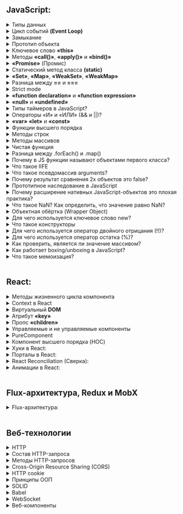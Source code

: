 ## JavaScript:

<details>
<summary>Типы данных</summary>
<br/>
<ul>
<details>
<summary>Примитивные</summary>
<ul>
<li><b>«string»</b>: строки текста, например, "Hello, world!".</li>
<li><b>«number»</b>: числовые значения, как целые, так и дробные, например, 42 или 3.14.</li>
<li><b>«boolean»</b>: логические значения true или false.</li>
<li><b>«null»</b>: специальное значение, которое представляет отсутствие какого-либо значения.</li>
<li><b>«undefined»</b>: значение переменной, которая была объявлена, но не была инициализирована.</li>
<li><b>«symbol»</b>: уникальный и неизменяемый идентификатор, используется для создания уникальных ключей объектов.</li>
<li><b>«bigint»</b>: тип данных для представления целых чисел произвольной длины, например, 9007199254740991n.</li>
</ul>
</details>
<details>
<summary>Объектные</summary>
<ul>
<li><b>«object»</b>: коллекция свойств и методов, которая может включать объекты, массивы, функции и другие структуры данных.</li>
</ul>
</details>
</ul>
<br/>
</details>
<details>
<summary>Цикл событий <b>(Event Loop)</b></summary>
<ul><b>Event Loop</b> управляет выполнением кода, обработкой событий и выполнением асинхронных операций в JavaScript. Он следит за тем, чтобы задачи в очереди были выполнены после завершения текущего стека вызовов. Если в очереди есть задачи (например, асинхронные функции или обработчики событий), Event Loop добавляет их в стек вызовов для выполнения.</ul>
</details>
<details>
<summary>Замыкание</summary>
<ul>Замыкание — это функция, которая запоминает переменные из своего окружения. Она продолжает использовать эти переменные даже после завершения выполнения функции, в которой была создана.</ul>
</details>
<details>
<summary>Прототип объекта</summary>
<ul>В JavaScript объекты могут наследовать свойства и методы от других объектов через прототипы. Если объект не имеет искомого свойства или метода, JavaScript будет искать его в прототипе этого объекта. Это механизм, позволяющий использовать наследование и переиспользование кода.</ul>
</details>
<details>
<summary>Ключевое слово <b>«this»</b></summary>
<ul><b>«this»</b> ссылается на текущий контекст выполнения функции. Контекст может меняться в зависимости от того, как была вызвана функция. Например, в методе объекта this будет ссылаться на объект, а в функции, вызванной в глобальной области, this будет ссылаться на глобальный объект (в браузере — на window).</ul>
</details>
<details>
<summary>Методы <b>«call()»</b>, <b>«apply()»</b> и <b>«bind()»</b></summary>
<ul>Эти методы используются для управления контекстом this в функциях:</ul>
<ul>
<li><b>«call()»</b>: вызывает функцию с указанным контекстом this и передает аргументы по одному.</li>
<li><b>«apply()»</b>: аналогичен call(), но аргументы передаются в виде массива.</li>
<li><b>«bind()»</b>: возвращает новую функцию с фиксированным значением this, которую можно вызвать позже.</li>
</ul>
</details>
<details>
<summary><b>«Promise»</b> (Промис)</summary>
<ul>Промисы позволяют работать с асинхронными операциями в JavaScript, избегая вложенности колбэков. Промис может быть в одном из трёх состояний:</ul>
<ul>
<li><b>«pending»</b> (ожидание) — начальное состояние.</li>
<li><b>«fulfilled»</b> (выполнен) — операция завершена успешно.</li>
<li><b>«rejected»</b> (отклонён) — операция завершена с ошибкой.</li>
</ul>
</details>
<details>
<summary>Статический метод класса <b>(static)</b></summary>
<ul>Методы, помеченные как static, могут быть вызваны непосредственно на классе, а не на его экземплярах. Они обычно используются для создания утилитарных функций, связанных с классом, но не с конкретным экземпляром.</ul>
</details>
<details>
<summary><b>«Set»</b>, <b>«Map»</b>, <b>«WeakSet»</b>, <b>«WeakMap»</b></summary>
<ul>
<li><b>«Set»</b>: структура данных для хранения уникальных значений. Множество не допускает повторяющихся элементов.</li>
<li><b>«Map»</b>: структура данных, позволяющая хранить пары ключ-значение, где ключи могут быть любого типа.</li>
<li><b>«WeakSet»</b>: похож на Set, но хранит только объекты и позволяет сборщику мусора удалять неиспользуемые объекты.</li>
<li><b>«WeakMap»</b>: аналогичен Map, но ключами могут быть только объекты, и ссылки на них не предотвращают сборку мусора.</li>
</ul>
</details>
<details>
<summary>Разница между <b>==</b> и <b>===</b></summary>
<ul>
<p><b>==</b> (нестрогое равенство): Сравнивает значения, преобразуя их к одному типу.</p>
<p><b>===</b> (строгое равенство): Сравнивает значения и типы, не изменяя их.</p>
</ul>
</details>
<details>
<summary>Strict mode</summary>
<ul>Strict mode в JavaScript — это режим, который включает дополнительные проверки и ограничения для кода, чтобы избежать потенциальных ошибок и улучшить безопасность.</ul>
<ul>Когда код работает в строгом режиме:</ul>
<ul>
<li>Объявление переменных без var, let или const приводит к ошибке.</li>
<li>Не допускается использование зарезервированных слов (например, class, enum).</li>
<li>Запрещены некоторые устаревшие и потенциально небезопасные функции (например, with).</li>
<li>Определены более строгие правила для работы с объектами и функциями (например, нельзя удалять свойства объектов или переопределять их).</li>
</ul>
<ul>Strict mode активируется с помощью директивы "use strict"; в начале файла или функции.</ul>
</details>
<details>
<summary><b>«function declaration»</b> и <b>«function expression»</b></summary>
<ul>
<li>Function Declaration: Определяется как обычная функция и доступна для использования в любом месте в своей области видимости, даже до строки, где она была объявлена. Это связано с тем, что её объявление поднимается (hoisted) вверх области видимости.</li>
<li>Function Expression: Создается как часть выражения и доступна только после её строки определения. Она не поднимается вверх, и её можно использовать только после того, как она была присвоена переменной.</li>
</ul>
</details>
<details>
<summary><b>«null»</b> и <b>«undefined»</b></summary>
<ul>
<li><b>«null»</b>: Явное указание на отсутствие значения. Используется для того, чтобы обозначить, что переменная существует, но не имеет значимого значения.</li>
<li><b>«undefined»</b>: Значение, которое автоматически присваивается переменной, если она была объявлена, но не инициализирована, или если функция не возвращает значение.</li>
</ul>
</details>
<details>
<summary>Типы таймеров в JavaScript?</summary>
<ul>
<li><b>«setTimeout»</b>: Выполняет функцию один раз через заданный интервал времени.</li>
<li><b>«setInterval»</b>: Выполняет функцию периодически через заданные интервалы времени.</li>
</ul>
<ul>Оба метода возвращают идентификатор таймера, который можно использовать для его остановки с помощью <b>«clearTimeout»</b> или <b>«clearInterval»</b>.</ul>
</details>
<details>
<summary>Операторы «И» и «ИЛИ» (&& и ||)?</summary>
<ul>
<li><b>«&&»</b> (логическое И): Вернёт true, только если оба условия верны. Иначе — false.</li>
<li><b>«||»</b> (логическое ИЛИ): Вернёт true, если хотя бы одно из условий верно. Если ни одно не верно, вернёт false.</li>
</ul>
</details>
<details>
<summary><b>«var»</b> <b>«let»</b> и <b>«const»</b></summary>
<ul>
<li><b>«var»</b>: Объявляет переменную, которая доступна в функции или глобальной области видимости. Переменные, объявленные с var, можно переопределять и они поднимаются (hoisting), то есть доступны до строки объявления.</li>
<li><b>«let»</b>: Объявляет переменную, доступную только в блоке, где она была объявлена (например, внутри if или for). Переменные с let можно переопределять, и они не поднимаются (hoisting) выше строки объявления.</li>
<li><b>«const»</b>: Объявляет константу, которая доступна только в блоке, где она была объявлена. Значение переменной с const нельзя изменить, но если это объект или массив, то их содержимое можно изменять. Также не поднимается (hoisting).</li>
</ul>
</details>
<details>
<summary>Функции высшего порядка</summary>
<ul>
<p>Функции высшего порядка — это функции, которые могут:</p>
<li>Принимать функции в качестве аргументов: Это позволяет передавать функции как параметры, что даёт возможность изменять поведение функций или использовать их в различных контекстах. Например, функция может принимать другую функцию, чтобы выполнить её в определённых условиях.</li>
<li>Возвращать функции как результат: Это позволяет создавать функции, которые возвращают другие функции, что полезно для создания частично применённых функций, функций с замыканиями и других сложных конструкций.</li>
</ul>
</details>
<details>
<summary>Методы строк</summary>
<ul>
<li>charAt(): Возвращает символ по указанному индексу.</li>
<li>charCodeAt(): Возвращает код символа по указанному индексу.</li>
<li>concat(): Соединяет несколько строк в одну.</li>
<li>includes(): Проверяет, содержит ли строка указанную подстроку.</li>
<li>indexOf(): Возвращает индекс первого вхождения указанной подстроки.</li>
<li>lastIndexOf(): Возвращает индекс последнего вхождения указанной подстроки.</li>
<li>match(): Находит совпадения с регулярным выражением.</li>
<li>replace(): Заменяет часть строки, соответствующую регулярному выражению или строке, другой строкой.</li>
<li>search(): Ищет совпадение с регулярным выражением и возвращает его индекс.</li>
<li>slice(): Извлекает часть строки между двумя индексами.</li>
<li>split(): Разбивает строку на массив подстрок по указанному разделителю.</li>
<li>substring(): Возвращает подстроку между двумя индексами.</li>
<li>toLowerCase(): Преобразует строку в нижний регистр.</li>
<li>toUpperCase(): Преобразует строку в верхний регистр.</li>
<li>trim(): Удаляет пробелы с начала и конца строки.</li>
<li>trimStart() / trimLeft(): Удаляет пробелы с начала строки.</li>
<li>trimEnd() / trimRight(): Удаляет пробелы с конца строки.</li>
<li>padStart(): Дополняет строку до заданной длины с начала.</li>
<li>padEnd(): Дополняет строку до заданной длины с конца.</li>
<li>repeat(): Повторяет строку указанное количество раз.</li>
<li>localeCompare(): Сравнивает строку с другой строкой в соответствии с языковыми настройками.</li>
</ul>
</details>
<details>
<summary>Методы массивов</summary>
<ul>
<li>concat(): Объединяет несколько массивов в один.</li>
<li>copyWithin(): Копирует часть массива на другое место внутри этого же массива.</li>
<li>entries(): Возвращает итератор с парами [индекс, значение] для каждого элемента массива.</li>
<li>every(): Проверяет, удовлетворяют ли все элементы массива условию функции.</li>
<li>fill(): Заполняет элементы массива от начального до конечного индекса заданным значением.</li>
<li>filter(): Создает новый массив с элементами, которые удовлетворяют условию функции.</li>
<li>find(): Возвращает первый элемент массива, который удовлетворяет условию функции.</li>
<li>findIndex(): Возвращает индекс первого элемента, который удовлетворяет условию функции.</li>
<li>flat(): Создает новый массив, объединяя подмассивы до указанного уровня.</li>
<li>flatMap(): Применяет функцию к каждому элементу массива и объединяет результаты в новый массив.</li>
<li>forEach(): Выполняет функцию для каждого элемента массива.</li>
<li>from(): Создает новый массив из объекта или другого массива.</li>
<li>includes(): Проверяет, содержит ли массив указанный элемент.</li>
<li>indexOf(): Возвращает первый индекс, по которому найден указанный элемент, или -1, если элемент не найден.</li>
<li>join(): Объединяет все элементы массива в строку, используя заданный разделитель.</li>
<li>keys(): Возвращает итератор, содержащий ключи (индексы) элементов массива.</li>
<li>lastIndexOf(): Возвращает последний индекс, по которому найден указанный элемент, или -1, если элемент не найден.</li>
<li>map(): Создает новый массив с результатами вызова функции для каждого элемента массива.</li>
<li>pop(): Удаляет последний элемент из массива и возвращает его.</li>
<li>push(): Добавляет один или несколько элементов в конец массива и возвращает новую длину массива.</li>
<li>reduce(): Применяет функцию к аккумулятору и каждому элементу массива (слева направо), чтобы получить одно значение.</li>
<li>reduceRight(): Применяет функцию к аккумулятору и каждому элементу массива (справа налево), чтобы получить одно значение.</li>
<li>reverse(): Изменяет порядок элементов массива на обратный.</li>
<li>shift(): Удаляет первый элемент из массива и возвращает его.</li>
<li>slice(): Создает новый массив, содержащий копию части оригинального массива.</li>
<li>sort(): Сортирует элементы массива на месте и возвращает отсортированный массив.</li>
<li>splice(): Изменяет содержимое массива, удаляя, заменяя или добавляя элементы.</li>
<li>toLocaleString(): Возвращает строку, представляющую элементы массива с учётом языковых настроек.</li>
<li>toString(): Возвращает строку, представляющую элементы массива.</li>
<li>unshift(): Добавляет один или несколько элементов в начало массива и возвращает новую длину массива.</li>
<li>values(): Возвращает итератор, содержащий значения элементов массива.</li>
</ul>
</details>
<details>
<summary>Чистая функция</summary>
<ul>
<p>Чистая функция — это функция, которая:</p>
<li>Возвращает один и тот же результат для одинаковых входных данных: Если вы вызовете её с одними и теми же аргументами, она всегда вернёт тот же результат, независимо от того, сколько раз вы её вызовете.</li>
<li>Не изменяет внешнее состояние: Она не имеет побочных эффектов, таких как изменение глобальных переменных, работа с файлами или взаимодействие с внешними системами. Всё, что делает функция, — это вычисляет результат на основе её входных данных и возвращает его.</li>
<br/>
<p>Такие функции легко тестировать, понимать и использовать, так как они не зависят от состояния вне их области видимости.</p>
</ul>
</details>
<details>
<summary>Разница между .forEach() и .map()</summary>
<ul>
<li>.forEach(): Выполняет указанную функцию для каждого элемента массива, не создавая нового массива. Используется для побочных эффектов, таких как вывод данных на экран.</li>
<li>.map(): Применяет указанную функцию к каждому элементу массива и возвращает новый массив с преобразованными значениями. Используется для преобразования данных.</li>
</ul>
</details>
<details>
<summary>Почему в JS функции называют объектами первого класса?</summary>
<ul>
<li>Функции могут быть присвоены переменным: Вы можете сохранить функцию в переменную.</li>
<li>Функции могут быть переданы как аргументы: Вы можете передать функции другим функциям.</li>
<li>Функции могут быть возвращены из других функций: Вы можете возвращать функции из других функций.</li>
<li>Функции могут быть созданы динамически: Вы можете создавать функции во время выполнения.</li>
<p>Это означает, что функции в JavaScript обладают всеми свойствами и поведением обычных объектов.</p>
</ul>
</details>
<details>
<summary>Что такое IIFE</summary>
<br/>
<p>IIFE (Immediately Invoked Function Expression) — это анонимная функция, которая немедленно выполняется после её объявления. Это позволяет создать локальный контекст и изолировать переменные от глобального пространства.</p>
</details>
<details>
<summary>Что такое псевдомассив arguments?</summary>
<ul>
<p>Псевдомассив arguments — это специальный объект, доступный внутри функции, который содержит все аргументы, переданные этой функции.</p>
<p>Свойства:</p>
<li>arguments индексирован как массив, то есть можно получить доступ к аргументам по индексу (например, arguments[0]).</li>
<li>Имеет свойство length, которое указывает количество переданных аргументов.</li>
<p>Отличие от массива:</p>
<li>arguments не имеет методов массива, таких как map(), filter() или forEach().</li>
<li>Не поддерживает синтаксис массивов, такой как деструктуризация.</li>
</ul>
</details>
<details>
<summary>Почему результат сравнения 2х объектов это false?</summary>
<ul>
<p>В JavaScript, результат сравнения двух объектов будет false, потому что объекты сравниваются по ссылке, а не по значению. Это означает, что даже если два объекта содержат одинаковые данные, они будут считаться разными, если у них разные ссылки в памяти.</p>
<p>Ключевые моменты:</p>
<li>Сравнение по ссылке: Сравниваются адреса памяти объектов.</li>
<li>Одни и те же данные, разные объекты: Даже если два объекта имеют одинаковые свойства и значения, их сравнение будет false, если это разные экземпляры.</li>
</ul>
</details>
<details>
<summary>Прототипное наследование в JavaScript</summary>
<ul>
<p>Прототипное наследование в JavaScript — это механизм, позволяющий объектам наследовать свойства и методы от других объектов. Каждый объект имеет скрытое свойство [[Prototype]], которое указывает на другой объект (прототип), от которого он наследует.</p>
<p>Как создать объект без прототипа:</p>
<p>Можно использовать метод Object.create(null). Этот метод создаёт новый объект без прототипа, то есть объект не имеет свойства [[Prototype]], от которого бы наследовал.</p>
</ul>
</details>
<details>
<summary>Почему расширение нативных JavaScript-объектов это плохая практика?</summary>
<ul>
<p>Расширение нативных JavaScript-объектов считается плохой практикой по следующим причинам:</p>
<li>Конфликты имен: Расширение встроенных объектов может привести к конфликтам с существующими методами или свойствами, добавляемыми в будущих версиях JavaScript.</li>
<li>Непредсказуемость: Модификация нативных объектов может затруднить понимание и поддержку кода, так как неочевидные изменения могут влиять на другие части кода.</li>
<li>Совместимость: Расширения могут нарушить совместимость с другими библиотеками или фреймворками, которые могут ожидать стандартное поведение объектов.</li>
<li>Производительность: Изменения в нативных объектах могут влиять на производительность, особенно если модификации затрагивают часто используемые объекты, такие как Array или Object.</li>
<p>Поэтому рекомендуется использовать композицию или наследование для расширения функциональности, избегая модификации встроенных объектов.</p>
</ul>
</details>
<details>
<summary>Что такое NaN? Как определить, что значение равно NaN?</summary>
<ul>
<p>NaN (Not-a-Number) — это специальное значение в JavaScript, которое представляет собой результат операций, которые не могут быть выполнены с числами, например, деление нуля на ноль или попытка преобразования нечислового значения в число.</p>
<p>Как определить, что значение равно NaN:</p>
<li>Используйте функцию Number.isNaN(), так как оператор == и === не могут надёжно определить NaN (из-за того, что NaN не равен сам себе).</li>
</ul>
</details>
<details>
<summary>Объектная обёртка (Wrapper Object)</summary>
<ul>
<p>Объектная обёртка (Wrapper Object) в JavaScript — это специальный объект, который оборачивает примитивное значение и добавляет методы для работы с этим значением.</p>
<p>Есть три основных типа объектных обёрток:</p>
<li>String: Оборачивает строковое значение и добавляет методы для работы со строками.</li>
<li>Number: Оборачивает числовое значение и добавляет методы для работы с числами.</li>
<li>Boolean: Оборачивает логическое значение и добавляет методы для работы с булевыми значениями.</li>
</ul>
</details>
<details>
<summary>Для чего используется ключевое слово new?</summary>
<ul>
<p>Ключевое слово new в JavaScript используется для создания нового экземпляра объекта с помощью функции-конструктора. Оно выполняет следующие действия:</p>
<li>Создание нового объекта: Создаёт новый пустой объект.</li>
<li>Установка прототипа: Устанавливает прототип нового объекта на prototype функции-конструктора.</li>
<li>Выполнение функции-конструктора: Выполняет функцию-конструктор в контексте нового объекта (this внутри функции указывает на новый объект).</li>
<li>Возврат объекта: Возвращает новый объект, если функция-конструктор не возвращает другой объект.</li>
</ul>
</details>
<details>
<summary>Что такое конструкторы</summary>
<ul>
<p>В JavaScript конструкторы — это специальные функции, которые используются для создания и инициализации объектов. Они предназначены для работы с ключевым словом new, которое позволяет создавать новые экземпляры объектов на основе конструктора.</p>
<p>Основные особенности конструкторов:</p>
<details>
<summary>Функция-конструктор:</summary>
<ul>
<li>Это обычная функция, которая используется с new для создания объектов.</li>
<li>Конструктор устанавливает начальные значения для свойств объекта и может добавлять методы.</li>
</ul>
</details>
<details>
<summary>Использование new:</summary>
<ul><li>Ключевое слово new создаёт новый объект и вызывает конструктор с этим новым объектом как контекстом (this).</li></ul>
</details>
<details>
<summary>Прототип:</summary>
<ul><li>Каждый конструктор имеет свойство prototype, которое позволяет добавлять методы и свойства, доступные для всех объектов, созданных с помощью этого конструктора.</li></ul>
</details>
</ul>
</details>
<details>
<summary>Для чего используется оператор двойного отрицания (!!)?</summary>
<ul>Оператор двойного отрицания (!!) преобразует значение в true или false. Он делает это, сначала инвертируя значение (переводя его в противоположное логическое значение), а затем снова инвертируя его, чтобы получить истинное булевое значение.</ul>
</details>
<details>
<summary>Для чего используется оператор остатка (%)?</summary>
<ul>Оператор остатка (%) в JavaScript используется для нахождения остатка от деления одного числа на другое. Он возвращает оставшуюся часть после деления.</ul>
</details>
<details>
<summary>Как проверить, является ли значение массивом?</summary>
<ul>Чтобы проверить, является ли значение массивом в JavaScript, используйте метод Array.isArray(): <b>"Array.isArray(value)"</b> Этот метод возвращает true, если значение является массивом, и false в противном случае.</ul>
</details>
<details>
<summary>Как работает boxing/unboxing в JavaScript?</summary>
<ul>
<p>Boxing и unboxing в JavaScript — это процессы преобразования между примитивными типами и их объектными обёртками.</p>
<li>Boxing: Преобразование примитивного значения (например, строки, числа, булевого значения) в соответствующий объектный тип. JavaScript автоматически создаёт объектную обёртку (например, String, Number, Boolean) для предоставления методов и свойств примитивным типам.</li>
<li>Unboxing: Преобразование объекта обратно в примитивное значение. JavaScript автоматически преобразует объектную обёртку в соответствующий примитивный тип при необходимости.</li>
<p>Эти процессы происходят автоматически в JavaScript, позволяя использовать методы объектов на примитивных типах и наоборот.</p>
</ul>
</details>
<details>
<summary>Что такое мемоизация?</summary>
<ul>
<p>Мемоизация — это техника оптимизации, при которой результаты функции кешируются (запоминаются) для определённых входных данных. Если функция вызывается с теми же аргументами, результат берётся из кеша, что позволяет избежать повторных вычислений и ускоряет выполнение.</p>
<p>Как это работает:</p>
<li>При первом вызове функции результат сохраняется в кеш.</li>
<li>При последующих вызовах функция сначала проверяет кеш и возвращает сохранённый результат, если аргументы те же.</li>
<p><b>Применение</b>: Эффективна для функций с дорогими вычислениями и повторяющимися вызовами с одинаковыми аргументами.</p>
</ul>
</details>
<br/>

## React:
<details>
<summary>Методы жизненного цикла компонента</summary>
<p>Классовые компоненты в React имеют методы, которые позволяют выполнять код на разных этапах жизненного цикла компонента:</p>
<ul>
<li><b>«componentDidMount»</b>: вызывается после того, как компонент был вставлен в DOM.</li>
<li><b>«componentDidUpdate»</b>: вызывается после обновления компонента.</li>
<li><b>«componentWillUnmount»</b>: вызывается перед удалением компонента из DOM.</li>
</ul>
</details>
<details>
<summary>Context в React</summary>
<ul>Context предоставляет способ передавать данные (например, тему, язык) через дерево компонентов без необходимости передавать пропсы вручную на каждом уровне.</ul>
</details>
<details>
<summary>Виртуальный <b>DOM</b></summary>
<ul>Виртуальный <b>DOM</b> — это легковесное представление реального DOM. При изменении состояния компонента React сначала обновляет виртуальный DOM, затем вычисляет минимальные изменения и применяет их в реальном DOM, что позволяет избежать лишних обновлений и повышает производительность.</ul>
</details>
<details>
<summary>Атрибут <b>«key»</b></summary>
<ul><b>«key»</b> используется для уникальной идентификации элементов в списке. Это помогает React эффективно обновлять интерфейс, зная, какие элементы были изменены, добавлены или удалены.</ul>
</details>
<details>
<summary>Пропc <b>«children»</b></summary>
<ul><b>«children»</b> — это специальный пропс, который позволяет передавать вложенные элементы внутрь компонента. Используется, когда нужно отобразить произвольное количество дочерних элементов внутри компонента.</ul>
</details>
<details>
<summary>Управляемые и не управляемые компоненты</summary>
<ul>
<li>Управляемые компоненты имеют свое состояние, контролируемое через React state, и изменение состояния компонента приводит к его перерисовке.</li>
<li>Не управляемые компоненты управляют своим состоянием самостоятельно, часто с использованием рефов для доступа к DOM-элементам напрямую.</li>
</ul>
</details>
<details>
<summary>PureComponent</summary>
<ul>PureComponent — это компонент, который автоматически выполняет поверхностное сравнение пропсов и состояния для оптимизации производительности, предотвращая ненужные перерисовки.</ul>
</details>
<details>
<summary>Компонент высшего порядка (HOC)</summary>
<ul>HOC — это функция, которая принимает компонент и возвращает новый компонент с добавленным функционалом. Это шаблон для повторного использования кода в компонентах.</ul>
</details>
<details>
<summary>Хуки в React:</summary>
<br/>
<ul>
<details>
<summary>useState</summary>
<ul>
<li><b>Назначение</b>: Управление состоянием в функциональных компонентах.</li>
<li><b>Принцип работы</b>: Возвращает массив из двух элементов: текущего состояния и функции для его обновления. При вызове функции обновления состояние обновляется, и компонент перерисовывается.</li>
</ul>
</details>
<details>
<summary>useEffect</summary>
<ul>
<li><b>Назначение</b>: Выполнение побочных эффектов, таких как запросы к API, изменение заголовков документа, установка подписок и др.</li>
<li><b>Принцип работы</b>: Принимает функцию эффекта и массив зависимостей. Эффект выполняется после рендера компонента и при изменении зависимостей. Также можно вернуть функцию очистки, которая выполнится перед следующим эффектом или при размонтировании компонента.</li>
</ul>
</details>
<details>
<summary>useContext</summary>
<ul>
<li><b>Назначение</b>: Доступ к значению контекста, созданного с помощью React.createContext.</li>
<li><b>Принцип работы</b>: Позволяет компоненту подписываться на изменения контекста и получать его значение, не передавая его через пропсы.</li>
</ul>
</details>
<details>
<summary>useReducer</summary>
<ul>
<li><b>Назначение</b>: Управление состоянием с использованием редюсера, что полезно для более сложной логики состояния.</li>
<li><b>Принцип работы</b>: Принимает редюсер (функцию для обработки действий) и начальное состояние. Возвращает текущее состояние и функцию dispatch, которая отправляет действия для обновления состояния.</li>
</ul>
</details>
<details>
<summary>useMemo</summary>
<ul>
<li><b>Назначение</b>: Оптимизация производительности путем кэширования вычисленных значений.</li>
<li><b>Принцип работы</b>: Принимает функцию, вычисляющую значение, и массив зависимостей. Возвращает кэшированное значение, если зависимости не изменились, что предотвращает повторные вычисления.</li>
</ul>
</details>
<details>
<summary>useCallback</summary>
<ul>
<li><b>Назначение</b>: Оптимизация производительности путем кэширования функций.</li>
<li><b>Принцип работы</b>: Принимает функцию и массив зависимостей. Возвращает кэшированную функцию, которая пересоздается только при изменении зависимостей. Это помогает избежать ненужных рендеров дочерних компонентов, которые зависят от этой функции.</li>
</ul>
</details>
<details>
<summary>useRef</summary>
<ul>
<li><b>Назначение</b>: Сохранение мутабельных значений и доступ к DOM-элементам.</li>
<li><b>Принцип работы</b>: Возвращает объект с текущим свойством (current). Этот объект сохраняется между рендерами и может использоваться для хранения любых значений или ссылок на DOM-элементы.</li>
</ul>
</details>
<details>
<summary>useImperativeHandle</summary>
<ul>
<li><b>Назначение</b>: Настройка значений, возвращаемых ref, для родительских компонентов.</li>
<li><b>Принцип работы</b>: Используется совместно с forwardRef. Позволяет настраивать и контролировать, что именно будет доступно родительским компонентам через ref.</li>
</ul>
</details>
</ul>
</details>
<details>
<summary>Порталы в React:</summary>
<ul>Порталы позволяют рендерить компоненты в отдельные узлы DOM, вне родительской иерархии компонента, что полезно для создания модальных окон и других элементов, которые должны находиться вне основного DOM-дерева.</ul>
</details>
<details>
<summary>React Reconciliation (Cверка):</summary>
<ul>Процесс сверки заключается в сравнении виртуальной DOM с её предыдущей версией, чтобы определить минимальный набор изменений, которые необходимо внести в реальную DOM для синхронизации с новым состоянием.</ul>
</details>
<details>
<summary>Анимации в React:</summary>
<ul>Анимации можно создавать с помощью CSS-анимаций, а также с помощью библиотек, таких как react-transition-group (для простых переходов) или framer-motion (для более сложных анимаций).</ul>
</details>
<br/>

## Flux-архитектура, Redux и MobX
<details>
<summary>Flux-архитектура:</summary>
<ul>Flux — это шаблон управления потоком данных в приложении, который состоит из Actions (действий), Dispatcher (распределителя), Stores (хранилищ) и Views (представлений). Flux был предложен Facebook и является основой для Redux, который упрощает управление состоянием в больших приложениях.</ul>
</details>
<br/>

## Веб-технологии
<details>
<summary>HTTP</summary>
<ul>Протокол передачи гипертекста (HTTP) используется для обмена данными между клиентом и сервером. Он работает по принципу запрос-ответ, где клиент отправляет запрос, а сервер возвращает ответ.</ul>
</details>
<details>
<summary>Состав HTTP-запроса</summary>
<ul>Каждый HTTP-запрос состоит из метода (например, GET или POST), URL, версии протокола, заголовков (headers), и тела (body) запроса (в случае методов, которые передают данные).</ul>
</details>
<details>
<summary>Методы HTTP-запросов</summary>
<ul>
<li><b>GET</b>: получение данных с сервера.</li>
<li><b>POST</b>: отправка данных на сервер для создания нового ресурса.</li>
<li><b>PUT</b>: обновление существующего ресурса.</li>
<li><b>DELETE</b>: удаление ресурса.</li>
<li><b>PATCH</b>: частичное обновление ресурса.</li>
<li><b>OPTIONS</b>: получение информации о поддерживаемых сервером методах.</li>
</ul>
</details>
<details>
<summary>Cross-Origin Resource Sharing (CORS)</summary>
<ul>CORS — это механизм безопасности, который ограничивает доступ к ресурсам на веб-странице из другого домена, защищая от атак типа "межсайтовый скриптинг" (XSS).</ul>
</details>
<details>
<summary>HTTP cookie</summary>
<ul>Cookies — это небольшие файлы, которые сохраняются в браузере и используются для хранения данных, таких как сеансовые идентификаторы и предпочтения пользователя.</ul>
</details>
<details>
<summary>Принципы ООП</summary>
<p>Основные принципы объектно-ориентированного программирования:</p>
<ul>
<li>Абстракция: выделение общих характеристик и создание простых моделей.</li>
<li>Инкапсуляция: скрытие внутренней реализации и защита данных.</li>
<li>Наследование: создание новых классов на основе существующих.</li>
<li>Полиморфизм: использование одного интерфейса для разных типов данных.</li>
</ul>
</details>
<details>
<summary>SOLID</summary>
<p>SOLID — это акроним из пяти принципов проектирования:</p>
<ul>
<li>S: Single Responsibility Principle (Принцип единственной ответственности).</li>
<li>O: Open/Closed Principle (Принцип открытости/закрытости).</li>
<li>L: Liskov Substitution Principle (Принцип подстановки Барбары Лисков).</li>
<li>I: Interface Segregation Principle (Принцип разделения интерфейсов).</li>
<li>D: Dependency Inversion Principle (Принцип инверсии зависимостей).</li>
</ul>
</details>
<details>
<summary>Babel</summary>
<ul>Babel — это транспилятор, который позволяет преобразовывать код, написанный на современном JavaScript, в более старый, совместимый с устаревшими браузерами код.</ul>
</details>
<details>
<summary>WebSocket</summary>
<ul>WebSocket — это протокол, обеспечивающий двустороннюю связь между клиентом и сервером в режиме реального времени. В отличие от HTTP, WebSocket позволяет серверу отправлять данные клиенту без запроса.</ul>
</details>
<details>
<summary>Веб-компоненты</summary>
<p>Веб-компоненты — это набор технологий, включающих:</p>
<ul>
<li>Custom Elements: создание пользовательских HTML-элементов.</li>
<li>Shadow DOM: инкапсуляция стилей и структуры компонента, чтобы избежать конфликтов с основным DOM.</li>
<li>HTML Templates: создание шаблонов, которые можно использовать для генерации HTML-контента.</li>
</ul>
</details>
